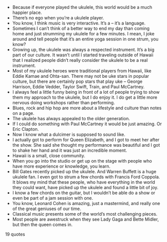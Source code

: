  - Because if everyone played the ukulele, this world would be a much happier place.
 - There’s no ego when you’re a ukulele player.
 - You know, I think music is very interactive. It’s a – it’s a language.
 - Sometimes I can’t think of a better way to end my day than coming home and just strumming my ukulele for a few minutes. I mean, I joke around and tell people that it’s an entire yoga session in one strum, you know?
 - Growing up, the ukulele was always a respected instrument. It’s a big part of our culture. It wasn’t until I started traveling outside of Hawaii that I realized people didn’t really consider the ukulele to be a real instrument.
 - Most of my ukulele heroes were traditional players from Hawaii, like Eddie Kamae and Ohta-san. There may not be uke stars in popular culture, but there are certainly pop stars that play uke – George Harrison, Eddie Vedder, Taylor Swift, Train, and Paul McCartney.
 - I always feel a little funny being in front of a lot of people trying to show them my approach to the ukulele, but I do enjoy it. I do get a little more nervous doing workshops rather than performing.
 - Blues, rock and hip hop are more about a lifestyle and culture than notes on a page.
 - The ukulele has always appealed to the older generation.
 - If I could do something with Paul McCartney it would be just amazing. Or Eric Clapton.
 - Now I know what a dulcimer is supposed to sound like.
 - I actually got to perform for Queen Elizabeth, and I got to meet her after the show. She said she thought my performance was beautiful and I got to shake her hand and it was just an incredible moment.
 - Hawaii is a small, close community.
 - When you go into the studio or get up on the stage with people who have more experience or knowledge, you learn.
 - Bill Gates recently picked up the ukulele. And Warren Buffett is a huge ukulele fan. I even got to strum a few chords with Francis Ford Coppola. It blows my mind that these people, who have everything in the world they could want, have picked up the ukulele and found a little bit of joy.
 - I know a few chords on the guitar, but I wouldn’t be able do a show or even be part of a jam session with one.
 - You know, Leonard Cohen is amazing, just a mastermind, and really one of the great geniuses of our time.
 - Classical music presents some of the world’s most challenging pieces.
 - Most people are awestruck when they see Lady Gaga and Bette Midler, but then the queen comes in.

19 quotes